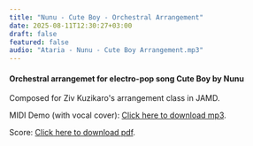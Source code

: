 ```yaml
---
title: "Nunu - Cute Boy - Orchestral Arrangement"
date: 2025-08-11T12:30:27+03:00
draft: false
featured: false
audio: "Ataria - Nunu - Cute Boy Arrangement.mp3"
---
```

<!--more-->
#### Orchestral arrangemet for electro-pop song Cute Boy by Nunu
Composed for Ziv Kuzikaro's arrangement class in JAMD. 

MIDI Demo (with vocal cover): [Click here to download mp3](audio/Ataria%20-%20Nunu%20-%20Cute%20Boy%20Arrangement.mp3). 

Score: [Click here to download pdf](pdf/Ataria%20-%20Cute%20Boy%20by%20Nunu%20Arrangement.pdf).

